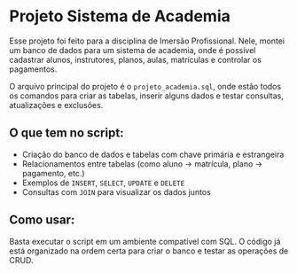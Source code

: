 # Projeto Sistema de Academia

Esse projeto foi feito para a disciplina de Imersão Profissional. Nele, montei um banco de dados para um sistema de academia, onde é possível cadastrar alunos, instrutores, planos, aulas, matrículas e controlar os pagamentos.

O arquivo principal do projeto é o `projeto_academia.sql`, onde estão todos os comandos para criar as tabelas, inserir alguns dados e testar consultas, atualizações e exclusões.

## O que tem no script:

- Criação do banco de dados e tabelas com chave primária e estrangeira
- Relacionamentos entre tabelas (como aluno → matrícula, plano → pagamento, etc.)
- Exemplos de `INSERT`, `SELECT`, `UPDATE` e `DELETE`
- Consultas com `JOIN` para visualizar os dados juntos

## Como usar:

Basta executar o script em um ambiente compatível com SQL. O código já está organizado na ordem certa para criar o banco e testar as operações de CRUD.
